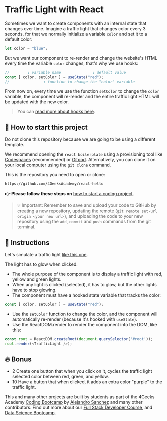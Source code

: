 <!-- hide -->
# Traffic Light with React
<!-- endhide -->

Sometimes we want to create components with an internal state that changes over time. Imagine a traffic light that changes color every 3 seconds, for that we normally initialize a variable `color` and set it to a default color:

```js
let color = "blue";
```

But we want our component to re-render and change the website's HTML every time the variable `color` changes, that's why we use hooks:

```js
//        ↓ variable name              ↓ default value
const [ color, setColor ] = useState("red");
//               ⬆ function to change the "color" variable
```

From now on, every time we use the function `setColor` to change the `color` variable, the component will re-render and the entire traffic light HTML will be updated with the new color. 

> You can [read more about hooks here](https://content.breatheco.de/lesson/react-hooks-explained).

## 🌱 How to start this project

Do not clone this repository because we are going to be using a different template.

We recommend opening the `react boilerplate` using a provisioning tool like [Codespaces](https://4geeks.com/lesson/what-is-github-codespaces) (recommended) or [Gitpod](https://4geeks.com/lesson/how-to-use-gitpod). Alternatively, you can clone it on your local computer using the `git clone` command.

This is the repository you need to open or clone:

```txt
https://github.com/4GeeksAcademy/react-hello
```

**👉 Please follow these steps on** [how to start a coding project](https://4geeks.com/lesson/how-to-start-a-project).

> 💡 Important: Remember to save and upload your code to GitHub by creating a new repository, updating the remote (`git remote set-url origin <your new url>`), and uploading the code to your new repository using the `add`, `commit` and `push` commands from the git terminal.


## 📝 Instructions

Let's simulate a traffic light [like this one](https://github.com/breatheco-de/exercise-traffic-light-react/blob/master/preview.gif).

The light has to glow when clicked.

- The whole purpose of the component is to display a traffic light with red, yellow and green lights.
- When any light is clicked (selected), it has to glow, but the other lights have to stop glowing.
- The component must have a hooked state variable that tracks the color:

```js
const [ color, setColor ] = useState("red");
```

- Use the `setColor` function to change the color, and the component will automatically re-render (because it's hooked with `useState`).
- Use the ReactDOM.render to render the component into the DOM, like this:
  
```js
const root = ReactDOM.createRoot(document.querySelector('#root'));
root.render(<TrafficLight />);
```

## 🔥 Bonus

+ 2 Create one button that when you click on it, cycles the traffic light selected color between red, green, and yellow.  
+ 10 Have a button that when clicked, it adds an extra color "purple" to the traffic light.  

This and many other projects are built by students as part of the 4Geeks Academy [Coding Bootcamp](https://4geeksacademy.com/us/coding-bootcamp) by [Alejandro Sanchez](https://twitter.com/alesanchezr) and many other contributors. Find out more about our [Full Stack Developer Course](https://4geeksacademy.com/us/coding-bootcamps/part-time-full-stack-developer), and [Data Science Bootcamp](https://4geeksacademy.com/us/coding-bootcamps/datascience-machine-learning).
